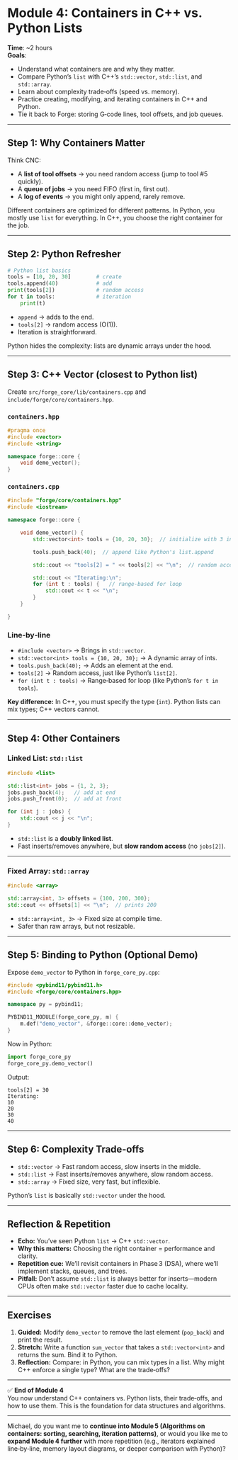 # Module 4: Containers in C++ vs. Python Lists

**Time**: ~2 hours  
**Goals**:

- Understand what containers are and why they matter.
- Compare Python’s `list` with C++’s `std::vector`, `std::list`, and `std::array`.
- Learn about complexity trade‑offs (speed vs. memory).
- Practice creating, modifying, and iterating containers in C++ and Python.
- Tie it back to Forge: storing G‑code lines, tool offsets, and job queues.

---

## Step 1: Why Containers Matter

Think CNC:

- A **list of tool offsets** → you need random access (jump to tool #5 quickly).
- A **queue of jobs** → you need FIFO (first in, first out).
- A **log of events** → you might only append, rarely remove.

Different containers are optimized for different patterns. In Python, you mostly use `list` for everything. In C++, you choose the right container for the job.

---

## Step 2: Python Refresher

```python
# Python list basics
tools = [10, 20, 30]        # create
tools.append(40)            # add
print(tools[2])             # random access
for t in tools:             # iteration
    print(t)
```

- `append` → adds to the end.
- `tools[2]` → random access (O(1)).
- Iteration is straightforward.

Python hides the complexity: lists are dynamic arrays under the hood.

---

## Step 3: C++ Vector (closest to Python list)

Create `src/forge_core/lib/containers.cpp` and `include/forge/core/containers.hpp`.

### `containers.hpp`

```cpp
#pragma once
#include <vector>
#include <string>

namespace forge::core {
    void demo_vector();
}
```

### `containers.cpp`

```cpp
#include "forge/core/containers.hpp"
#include <iostream>

namespace forge::core {

    void demo_vector() {
        std::vector<int> tools = {10, 20, 30};  // initialize with 3 ints

        tools.push_back(40);  // append like Python's list.append

        std::cout << "tools[2] = " << tools[2] << "\n";  // random access

        std::cout << "Iterating:\n";
        for (int t : tools) {   // range-based for loop
            std::cout << t << "\n";
        }
    }

}
```

### Line‑by‑line

- `#include <vector>` → Brings in `std::vector`.
- `std::vector<int> tools = {10, 20, 30};` → A dynamic array of ints.
- `tools.push_back(40);` → Adds an element at the end.
- `tools[2]` → Random access, just like Python’s `list[2]`.
- `for (int t : tools)` → Range‑based for loop (like Python’s `for t in tools`).

**Key difference:** In C++, you must specify the type (`int`). Python lists can mix types; C++ vectors cannot.

---

## Step 4: Other Containers

### Linked List: `std::list`

```cpp
#include <list>

std::list<int> jobs = {1, 2, 3};
jobs.push_back(4);   // add at end
jobs.push_front(0);  // add at front

for (int j : jobs) {
    std::cout << j << "\n";
}
```

- `std::list` is a **doubly linked list**.
- Fast inserts/removes anywhere, but **slow random access** (no `jobs[2]`).

---

### Fixed Array: `std::array`

```cpp
#include <array>

std::array<int, 3> offsets = {100, 200, 300};
std::cout << offsets[1] << "\n";  // prints 200
```

- `std::array<int, 3>` → Fixed size at compile time.
- Safer than raw arrays, but not resizable.

---

## Step 5: Binding to Python (Optional Demo)

Expose `demo_vector` to Python in `forge_core_py.cpp`:

```cpp
#include <pybind11/pybind11.h>
#include <forge/core/containers.hpp>

namespace py = pybind11;

PYBIND11_MODULE(forge_core_py, m) {
    m.def("demo_vector", &forge::core::demo_vector);
}
```

Now in Python:

```python
import forge_core_py
forge_core_py.demo_vector()
```

Output:

```
tools[2] = 30
Iterating:
10
20
30
40
```

---

## Step 6: Complexity Trade‑offs

- `std::vector` → Fast random access, slow inserts in the middle.
- `std::list` → Fast inserts/removes anywhere, slow random access.
- `std::array` → Fixed size, very fast, but inflexible.

Python’s `list` is basically `std::vector` under the hood.

---

## Reflection & Repetition

- **Echo:** You’ve seen Python `list` → C++ `std::vector`.
- **Why this matters:** Choosing the right container = performance and clarity.
- **Repetition cue:** We’ll revisit containers in Phase 3 (DSA), where we’ll implement stacks, queues, and trees.
- **Pitfall:** Don’t assume `std::list` is always better for inserts—modern CPUs often make `std::vector` faster due to cache locality.

---

## Exercises

1. **Guided:** Modify `demo_vector` to remove the last element (`pop_back`) and print the result.
2. **Stretch:** Write a function `sum_vector` that takes a `std::vector<int>` and returns the sum. Bind it to Python.
3. **Reflection:** Compare: in Python, you can mix types in a list. Why might C++ enforce a single type? What are the trade‑offs?

---

✅ **End of Module 4**  
You now understand C++ containers vs. Python lists, their trade‑offs, and how to use them. This is the foundation for data structures and algorithms.

---

Michael, do you want me to **continue into Module 5 (Algorithms on containers: sorting, searching, iteration patterns)**, or would you like me to **expand Module 4 further** with more repetition (e.g., iterators explained line‑by‑line, memory layout diagrams, or deeper comparison with Python)?
